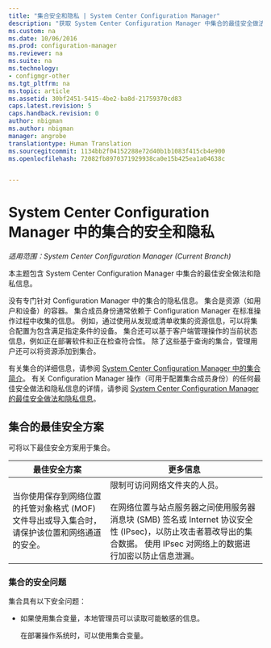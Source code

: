 ```yaml
---
title: "集合安全和隐私 | System Center Configuration Manager"
description: "获取 System Center Configuration Manager 中集合的最佳安全做法和隐私。"
ms.custom: na
ms.date: 10/06/2016
ms.prod: configuration-manager
ms.reviewer: na
ms.suite: na
ms.technology:
- configmgr-other
ms.tgt_pltfrm: na
ms.topic: article
ms.assetid: 30bf2451-5415-4be2-ba8d-21759370cd83
caps.latest.revision: 5
caps.handback.revision: 0
author: nbigman
ms.author: nbigman
manager: angrobe
translationtype: Human Translation
ms.sourcegitcommit: 1134bb2f04152288e72d40b1b1083f415cb4e900
ms.openlocfilehash: 72082fb8970371929938ca0e15b425ea1a04638c


---
```

# <a name="security-and-privacy-for-collections-in-system-center-configuration-manager"></a>System Center Configuration Manager 中的集合的安全和隐私

*适用范围：System Center Configuration Manager (Current Branch)*

本主题包含 System Center Configuration Manager 中集合的最佳安全做法和隐私信息。  

 没有专门针对 Configuration Manager 中的集合的隐私信息。 集合是资源（如用户和设备）的容器。 集合成员身份通常依赖于 Configuration Manager 在标准操作过程中收集的信息。 例如，通过使用从发现或清单收集的资源信息，可以将集合配置为包含满足指定条件的设备。 集合还可以基于客户端管理操作的当前状态信息，例如正在部署软件和正在检查符合性。 除了这些基于查询的集合，管理用户还可以将资源添加到集合。  

 有关集合的详细信息，请参阅 [System Center Configuration Manager 中的集合简介](../../../../core/clients/manage/collections/introduction-to-collections.md)。 有关 Configuration Manager 操作（可用于配置集合成员身份）的任何最佳安全做法和隐私信息的详情，请参阅 [System Center Configuration Manager 的最佳安全做法和隐私信息](../../../../core/plan-design/security/security-best-practices-and-privacy-information.md)。  

## <a name="security-best-practices-for-collections"></a>集合的最佳安全方案  
 可将以下最佳安全方案用于集合。  

|最佳安全方案|更多信息|  
|----------------------------|----------------------|  
|当你使用保存到网络位置的托管对象格式 (MOF) 文件导出或导入集合时，请保护该位置和网络通道的安全。|限制可访问网络文件夹的人员。<br /><br /> 在网络位置与站点服务器之间使用服务器消息块 (SMB) 签名或 Internet 协议安全性 (IPsec)，以防止攻击者篡改导出的集合数据。 使用 IPsec 对网络上的数据进行加密以防止信息泄漏。|  

### <a name="security-issues-for-collections"></a>集合的安全问题  
 集合具有以下安全问题：  

-   如果使用集合变量，本地管理员可以读取可能敏感的信息。  

     在部署操作系统时，可以使用集合变量。  



<!--HONumber=Nov16_HO1-->


